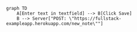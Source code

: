 <!-- This mermaid diagram is for Exercise 0.4 -->
```mermaid
graph TD
    A[Enter text in textfield] --> B[Click Save]
    B --> Server["POST: \"https://fullstack-exampleapp.herokuapp.com/new_note\""]